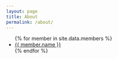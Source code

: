 ```yaml
---
layout: page
title: About
permalink: /about/
---
```


<ul>
	{% for member in site.data.members %}
		<li>
			<a href="https://github.com/{{ member.github }}">
				{{ member.name }}
			</a>
		</li>
	{% endfor %}
</ul>
